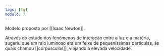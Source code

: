 ```yaml
---
tags: [fq]
modulo: 7
---
```


Modelo proposto por [[Isaac Newton]].

Através do estudo dos fenómenos de interação entre a luz e a matéria, sugeriu que um raio luminoso era um feixe de pequeníssimas partículas, ás quais chamou [[corpúsculos]], viajando a elevada velocidade.
